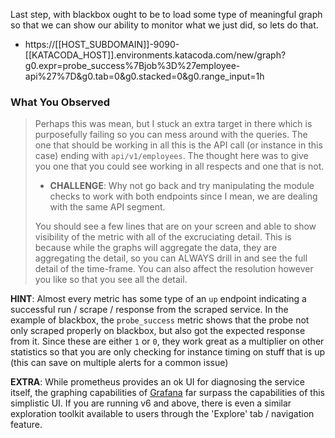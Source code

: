 Last step, with blackbox ought to be to load some type of meaningful graph so that we can show our ability to monitor what we just did, so lets do that.

* https://[[HOST_SUBDOMAIN]]-9090-[[KATACODA_HOST]].environments.katacoda.com/new/graph?g0.expr=probe_success%7Bjob%3D%27employee-api%27%7D&g0.tab=0&g0.stacked=0&g0.range_input=1h

### What You Observed

> Perhaps this was mean, but I stuck an extra target in there which is purposefully failing so you can mess around with the queries.  The one that should be working in all this is the API call (or instance in this case) ending with `api/v1/employees`.  The thought here was to give you one that you could see working in all respects and one that is not.  
>
> * **CHALLENGE**: Why not go back and try manipulating the module checks to work with both endpoints since I mean, we are dealing with the same API segment.
>
> You should see a few lines that are on your screen and able to show visibility of the metric with all of the excruciating detail.  This is because while the graphs will aggregate the data, they are aggregating the detail, so you can ALWAYS drill in and see the full detail of the time-frame.  You can also affect the resolution however you like so that you see all the detail.

**HINT**: Almost every metric has some type of an `up` endpoint indicating a successful run / scrape / response from the scraped service.  In the example of blackbox, the `probe_success` metric shows that the probe not only scraped properly on blackbox, but also got the expected response from it.  Since these are either `1` or `0`, they work great as a multiplier on other statistics so that you are only checking for instance timing on stuff that is up (this can save on multiple alerts for a common issue)

**EXTRA**: While prometheus provides an ok UI for diagnosing the service itself, the graphing capabilities of [Grafana](grafana.com) far surpass the capabilities of this simplistic UI.  If you are running v6 and above, there is even a similar exploration toolkit available to users through the 'Explore' tab / navigation feature.
